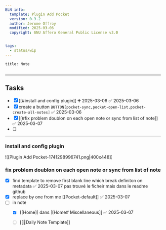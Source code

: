 ```yaml
---
ELN info:
  template: Plugin Add Pocket 
  version: 0.3.2
  author: Jerome Offroy
  modified: 2025-03-06
  copyright: GNU Affero General Public License v3.0


tags:
  - status/wip
---
```



````ad-note
title: Note


````

---
## Tasks
- [x] [[#install and config plugin]] ➕ 2025-03-06 ✅ 2025-03-06
- [x] create a button  `BUTTON[pocket-sync,pocket-open-list,pocket-create-all-notes]` ✅ 2025-03-06
- [x] [[#fix problem doublon on each  open note or sync from  list of note]] ✅ 2025-03-07
- [ ] 

---
### install and config plugin
![[Plugin Add Pocket-1741298996741.png|400x448]]


### fix problem doublon on each  open note or sync from  list of note
- [x] find template to remove first blank line which break definiton on metadata ✅ 2025-03-07
      pas trouvé le ficheir mais dans le readme github
- [x] replace by one from me [[Pocket-default]] ✅ 2025-03-07
- [ ] in note
	- [x] [[Home]] dans [[Home# Miscellaneous]] ✅ 2025-03-07
	- [ ] [[📒Daily Note Template]]



